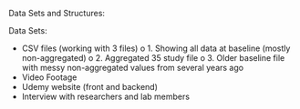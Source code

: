 Data Sets and Structures:

Data Sets:
-	CSV files (working with 3 files)
o	1. Showing all data at baseline (mostly non-aggregated)
o	2. Aggregated 35 study file
o	3. Older baseline file with messy non-aggregated values from several years ago
-	Video Footage
-	Udemy website (front and backend)
-	Interview with researchers and lab members
